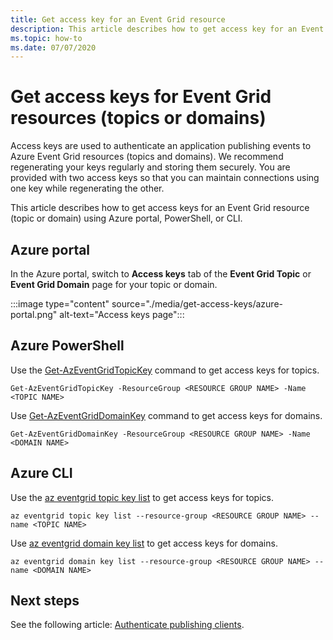 ```yaml
---
title: Get access key for an Event Grid resource
description: This article describes how to get access key for an Event Grid topic or domain
ms.topic: how-to
ms.date: 07/07/2020
---
```


# Get access keys for Event Grid resources (topics or domains)
Access keys are used to authenticate an application publishing events to Azure Event Grid resources (topics and domains). We recommend regenerating your keys regularly and storing them securely. You are provided with two access keys so that you can maintain connections using one key while regenerating the other.

This article describes how to get access keys for an Event Grid resource (topic or domain) using Azure portal, PowerShell, or CLI. 

## Azure portal
In the Azure portal, switch to **Access keys** tab of the **Event Grid Topic** or **Event Grid Domain** page for your topic or domain.  

:::image type="content" source="./media/get-access-keys/azure-portal.png" alt-text="Access keys page":::

## Azure PowerShell
Use the [Get-AzEventGridTopicKey](/powershell/module/az.eventgrid/get-azeventgridtopickey) command to get access keys for topics. 

```azurepowershell-interactive
Get-AzEventGridTopicKey -ResourceGroup <RESOURCE GROUP NAME> -Name <TOPIC NAME>
```

Use [Get-AzEventGridDomainKey](/powershell/module/az.eventgrid/get-azeventgriddomainkey) command to get access keys for domains. 

```azurepowershell-interactive
Get-AzEventGridDomainKey -ResourceGroup <RESOURCE GROUP NAME> -Name <DOMAIN NAME>
```

## Azure CLI
Use the [az eventgrid topic key list](/cli/azure/eventgrid/topic/key?view=azure-cli-latest#az-eventgrid-topic-key-list) to get access keys for topics. 

```azurecli-interactive
az eventgrid topic key list --resource-group <RESOURCE GROUP NAME> --name <TOPIC NAME>
```

Use [az eventgrid domain key list](/cli/azure/eventgrid/domain/key?view=azure-cli-latest#az-eventgrid-domain-key-list) to get access keys for domains. 

```azurecli-interactive
az eventgrid domain key list --resource-group <RESOURCE GROUP NAME> --name <DOMAIN NAME>
```

## Next steps
See the following article: [Authenticate publishing clients](security-authenticate-publishing-clients.md). 
